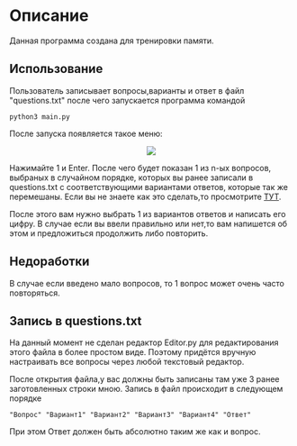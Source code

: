 # Описание
Данная программа создана для тренировки памяти.

## Использование
Пользователь записывает вопросы,варианты и ответ в файл "questions.txt" 
после чего запускается программа командой
```
python3 main.py
```

После запуска появляется такое меню:
<center>
    <img src="https://cdn.discordapp.com/attachments/716063419299528777/1026115721735974922/unknown.png">
</center>

Нажимайте 1 и Enter. После чего будет показан 1 из n-ых вопросов, выбраных в случайном порядке, которых вы ранее записали в questions.txt с соответствующими вариантами ответов, которые так же перемешаны. Если вы не знаете как это сделать,то просмотрите [ТУТ](#Запись).

После этого вам нужно выбрать 1 из вариантов ответов и написать его цифру.
В случае если вы ввели правильно или нет,то вам напишется об этом и предложиться продолжить либо повторить.

## Недоработки
В случае если введено мало вопросов, то 1 вопрос может очень часто повторяться.

## Запись в questions.txt
<a name="Запись"></a>
На данный момент не сделан редактор Editor.py для редактирования этого файла в более простом виде. Поэтому придётся вручную настраивать все вопросы через любой текстовый редактор.

После открытия файла,у вас должны быть записаны там уже 3 ранее заготовленных строки мною.
Запись в файл происходит в следующем порядке
```
"Вопрос" "Вариант1" "Вариант2" "Вариант3" "Вариант4" "Ответ"
```

При этом Ответ должен быть абсолютно таким же как и вопрос.
